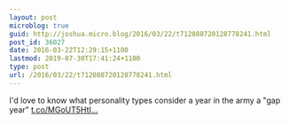 ```yaml
---
layout: post
microblog: true
guid: http://joshua.micro.blog/2016/03/22/t712088720128778241.html
post_id: 36027
date: 2016-03-22T12:29:15+1100
lastmod: 2019-07-30T17:41:24+1100
type: post
url: /2016/03/22/t712088720128778241.html
---
```

I'd love to know what personality types consider a year in the army a "gap year" [t.co/MGoUT5HtI...](https://t.co/MGoUT5HtIo)
